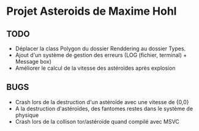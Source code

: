 Projet Asteroids de Maxime Hohl
===============================

TODO
----
 - Déplacer la class Polygon du dossier Renddering au dossier Types.
 - Ajout d'un système de gestion des erreurs (LOG (fichier, terminal) + Message box)
 - Améliorer le calcul de la vitesse des astéroïdes après explosion

BUGS
----
- Crash lors de la destruction d'un astéroïde avec une vitesse de {0,0}
- A la destruction d'astéroïdes, des fantomes restes dans le système de physique
- Crash lors de la collison tor/astéroïde quand compilé avec MSVC